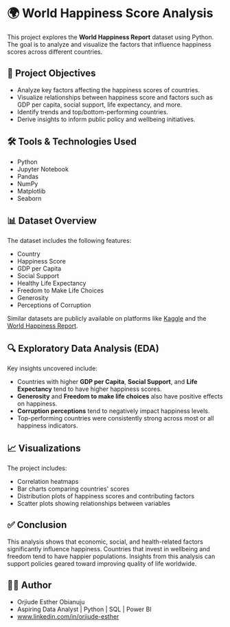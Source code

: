 # 🌍 World Happiness Score Analysis

This project explores the **World Happiness Report** dataset using Python. 
The goal is to analyze and visualize the factors that influence happiness scores across different countries.

## 📌 Project Objectives

- Analyze key factors affecting the happiness scores of countries.
- Visualize relationships between happiness score and factors such as GDP per capita, social support, life expectancy, and more.
- Identify trends and top/bottom-performing countries.
- Derive insights to inform public policy and wellbeing initiatives.

## 🛠️ Tools & Technologies Used

- Python
- Jupyter Notebook
- Pandas
- NumPy
- Matplotlib
- Seaborn

## 📊 Dataset Overview

The dataset includes the following features:

- Country
- Happiness Score
- GDP per Capita
- Social Support
- Healthy Life Expectancy
- Freedom to Make Life Choices
- Generosity
- Perceptions of Corruption

Similar datasets are publicly available on platforms like [Kaggle](https://www.kaggle.com/datasets) and the [World Happiness Report](https://worldhappiness.report/).

## 🔍 Exploratory Data Analysis (EDA)

Key insights uncovered include:

- Countries with higher **GDP per Capita**, **Social Support**, and **Life Expectancy** tend to have higher happiness scores.
- **Generosity** and **Freedom to make life choices** also have positive effects on happiness.
- **Corruption perceptions** tend to negatively impact happiness levels.
- Top-performing countries were consistently strong across most or all happiness indicators.

## 📈 Visualizations

The project includes:

- Correlation heatmaps
- Bar charts comparing countries' scores
- Distribution plots of happiness scores and contributing factors
- Scatter plots showing relationships between variables

## ✅ Conclusion

This analysis shows that economic, social, and health-related factors significantly influence happiness. 
Countries that invest in wellbeing and freedom tend to have happier populations. 
Insights from this analysis can support policies geared toward improving quality of life worldwide.

## 👩‍💻 Author
- Orjiude Esther Obianuju
- Aspiring Data Analyst | Python | SQL | Power BI
- www.linkedin.com/in/orjiude-esther 
